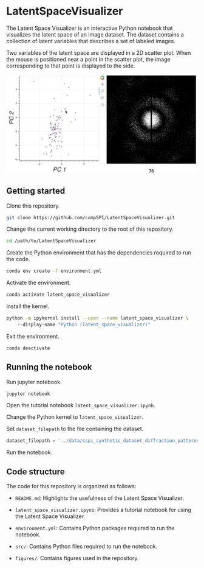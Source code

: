 # LatentSpaceVisualizer

The Latent Space Visualizer is an interactive Python notebook that visualizes the latent space of an image dataset. The dataset contains a collection of latent variables that describes a set of labeled images. 

Two variables of the latent space are displayed in a 2D scatter plot. When the mouse is positioned near a point in the scatter plot, the image corresponding to that point is displayed to the side.

<img src="figures/Figure1.png" />

## Getting started

Clone this repository.

```bash
git clone https://github.com/compSPI/LatentSpaceVisualizer.git
```

Change the current working directory to the root of this repository.

```bash
cd /path/to/LatentSpaceVisualizer
```

Create the Python environment that has the dependencies required to run the code.

```bash
conda env create -f environment.yml
```

Activate the environment.
```bash
conda activate latent_space_visualizer
```

Install the kernel.
```bash
python -m ipykernel install --user --name latent_space_visualizer \ 
	--display-name "Python (latent_space_visualizer)"
```

Exit the environment.

```bash
conda deactivate
```

## Running the notebook

Run jupyter notebook.

```bash
jupyter notebook 
```

Open the tutorial notebook ```latent_space_visualizer.ipynb```.

Change the Python kernel to ```latent_space_visualizer```.

Set ```dataset_filepath``` to the file containing the dataset.

```python
dataset_filepath = '../data/cspi_synthetic_dataset_diffraction_patterns_1024x1040.hdf5'
```

Run the notebook.

## Code structure

The code for this repository is organized as follows:

- ```README.md```: Highlights the usefulness of the Latent Space Visualizer. 

- ```latent_space_visualizer.ipynb```:  Provides a tutorial notebook for using the Latent Space Visualizer.

- ```environment.yml```: Contains Python packages required to run the notebook.

- ```src/```: Contains Python files required to run the notebook.

- ```figures/```: Contains figures used in the repository.
